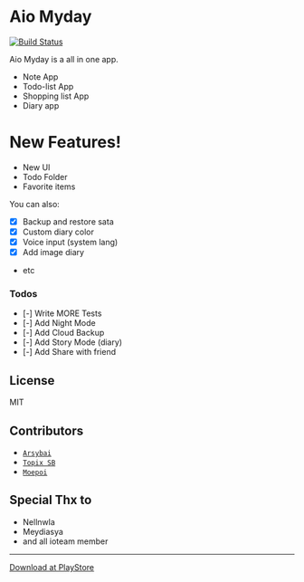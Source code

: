 # Aio Myday

[![Build Status](https://travis-ci.org/joemccann/dillinger.svg?branch=master)](https://travis-ci.org/joemccann/dillinger)

Aio Myday is a all in one app.

  - Note App
  - Todo-list App
  - Shopping list App
  - Diary app

# New Features!

  - New UI
  - Todo Folder
  - Favorite items

You can also:
  - [x] Backup and restore sata
  - [x] Custom diary color
  - [x] Voice input (system lang)
  - [x] Add image diary
  - etc



### Todos

 * [-] Write MORE Tests
 * [-] Add Night Mode
 * [-] Add Cloud Backup
 * [-] Add Story Mode (diary)
 * [-] Add Share with friend

## License

MIT

## Contributors

- [`Arsybai`](https://github.com/arsybai)
- [`Topix SB`](https://github.com/atr10116068)
- [`Moepoi`](https://github.com/moepoi)

## Special Thx to
- Nellnwla
- Meydiasya
- and all ioteam member


---
[Download at PlayStore](https://play.google.com/store/apps/details?id=com.activitymanage.aio)
